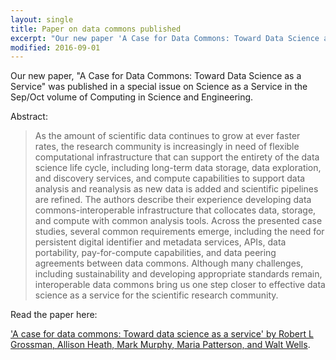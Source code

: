 ```yaml
---
layout: single
title: Paper on data commons published
excerpt: "Our new paper 'A Case for Data Commons: Toward Data Science as a Service' was published in a special issue of Computing in Science and Engineering."
modified: 2016-09-01
---
```


Our new paper, "A Case for Data Commons: Toward Data Science as a Service" was published in a special issue on Science as a Service in the Sep/Oct volume of Computing in Science and Engineering.  

Abstract:

> As the amount of scientific data continues to grow at ever faster rates, the research community is increasingly in need of flexible computational infrastructure that can support the entirety of the data science life cycle, including long-term data storage, data exploration, and discovery services, and compute capabilities to support data analysis and reanalysis as new data is added and scientific pipelines are refined. The authors describe their experience developing data commons-interoperable infrastructure that collocates data, storage, and compute with common analysis tools. Across the presented case studies, several common requirements emerge, including the need for persistent digital identifier and metadata services, APIs, data portability, pay-for-compute capabilities, and data peering agreements between data commons. Although many challenges, including sustainability and developing appropriate standards remain, interoperable data commons bring us one step closer to effective data science as a service for the scientific research community.

Read the paper here:

['A case for data commons: Toward data science as a service' by Robert L Grossman, Allison Heath, Mark Murphy, Maria Patterson, and Walt Wells](http://online.qmags.com/CISE0916/default.aspx?pg=13&mode=2#pg13&mode2).
